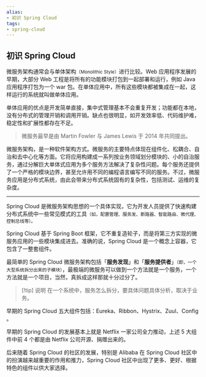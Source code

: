 ```yaml
---
alias:
- 初识 Spring Cloud
tags:
- spring-cloud 
---
```


## 初识 Spring Cloud

微服务架构通常会与单体架构<small>（Monolithic Style）</small>进行比较。Web 应用程序发展的早期，大部分 Web 工程是将所有的功能模块打包到一起部署和运行，例如 Java 应用程序打包为一个 war 包。在单体应用中，所有这些模块都被集成在一起，这样运行的系统就叫做单体应用。

单体应用的优点是开发简单直接，集中式管理基本不会重复开发；功能都在本地，没有分布式的管理开销和调用开销。缺点也很明显，如开发效率低、代码维护难，稳定性和扩展性都存在不足。

> 微服务最早是由 Martin Fowler 与 James Lewis 于 2014 年共同提出。

微服务架构，是一种软件架构方式。微服务的主要特点体现在组件化、松耦合、自治和去中心化等方面。它将应用构建成一系列按业务领域划分模块的、小的自治服务，通过分解巨大单体式应用为多个服务方法解决了复杂性问题。每个服务还提供了一个严格的模块边界，甚至允许用不同的编程语言编写不同的服务。不过，微服务应用是分布式系统，由此会带来分布式系统固有的复杂性，包括测试、运维的复杂度。

---

Spring Cloud 是微服务架构思想的一个具体实现，它为开发人员提供了快速构建分布式系统中一些常见模式的工具<small>（如，配置管理、服务发、断路器、智能路由、微代理、控制总线等）。</small>

Spring Cloud 基于 Spring Boot 框架，它不重复造轮子，而是将第三方实现的微服务应用的一些模块集成进去。准确的说，Spring Cloud 是一个概念上容器，它包含了一整套组件。

最简单的 Spring Cloud 微服务架构包括「**服务发现**」和「**服务提供者**」<small>（即，一个大型系统拆分出来的子模块）</small>，最极端的微服务可以做到一个方法就是一个服务，一个方法就是一个项目，当然，真拆成这样那就十分过分了。

> [!tip] 说明
> 在一个系统中，服务怎么拆分，要具体问题具体分析，取决于业务。

早期的 Spring Cloud 五大组件包括：Eureka、Ribbon、Hystrix、Zuul、Config 。

早期的 Spring Cloud 的发展基本上就是 Netflix 一家公司全力推动，上述 5 大组件中前 4 个都是由 Netflix 公司开源、捐赠出来的。

后来随着 Spring Cloud 的社区的发展，特别是 Alibaba 在 Spring Cloud 社区中的扮演越来越重要的作用和推力，Spring Cloud 社区中出现了更多、更好、根据特色的组件以供大家选择。

